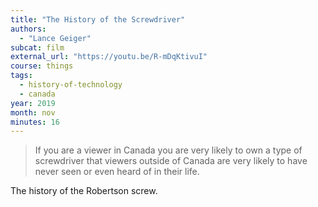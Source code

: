 ```yaml
---
title: "The History of the Screwdriver"
authors:
  - "Lance Geiger"
subcat: film
external_url: "https://youtu.be/R-mDqKtivuI"
course: things
tags:
  - history-of-technology
  - canada
year: 2019
month: nov
minutes: 16
---
```


> If you are a viewer in
Canada you are very likely to own a type
of screwdriver that viewers outside of
Canada are very likely to have never
seen or even heard of in their life.

The history of the Robertson screw.
